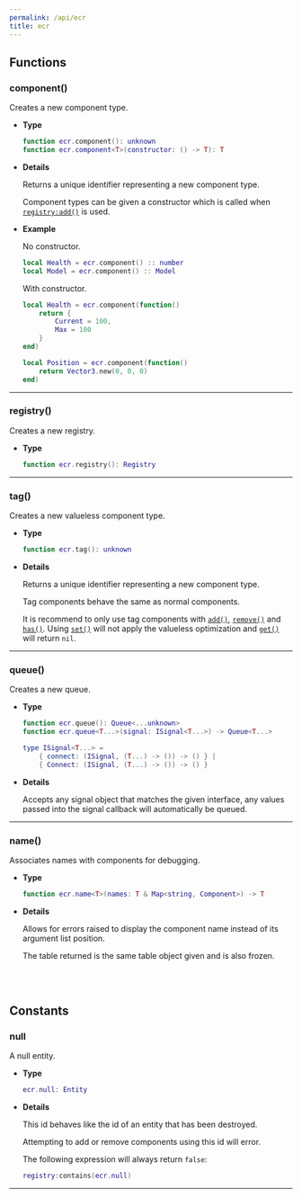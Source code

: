 ```yaml
---
permalink: /api/ecr
title: ecr
---
```


## Functions

### component()

Creates a new component type.

- **Type**

    ```lua
    function ecr.component(): unknown
    function ecr.component<T>(constructor: () -> T): T
    ```

- **Details**

    Returns a unique identifier representing a new component type.

    Component types can be given a constructor which is called when [`registry:add()`](Registry#add.md) is used.

- **Example**

    No constructor.

    ```lua
    local Health = ecr.component() :: number
    local Model = ecr.component() :: Model
    ```

    With constructor.

    ```lua
    local Health = ecr.component(function()
        return {
            Current = 100,
            Max = 100
        }
    end)

    local Position = ecr.component(function()
        return Vector3.new(0, 0, 0)
    end)
    ```

---

### registry()

Creates a new registry.

- **Type**

    ```lua
    function ecr.registry(): Registry
    ```

---

### tag()

Creates a new valueless component type.

- **Type**

    ```lua
    function ecr.tag(): unknown
    ```

- **Details**

    Returns a unique identifier representing a new component type.

    Tag components behave the same as normal components.

    It is recommend to only use tag components with [`add()`](Registry.md#add),
    [`remove()`](Registry.md#remove) and [`has()`](Registry.md#has).
    Using [`set()`](Registry.md#set) will not apply the valueless optimization
    and [`get()`](Registry.md#get) will return `nil`.

---

### queue()

Creates a new queue.

- **Type**

    ```lua
    function ecr.queue(): Queue<...unknown>
    function ecr.queue<T...>(signal: ISignal<T...>) -> Queue<T...>

    type ISignal<T...> = 
        { connect: (ISignal, (T...) -> ()) -> () } |
        { Connect: (ISignal, (T...) -> ()) -> () }
    ```

- **Details**

    Accepts any signal object that matches the given interface,
    any values passed into the signal callback will automatically be queued.

---

### name()

Associates names with components for debugging.

- **Type**

    ```lua
    function ecr.name<T>(names: T & Map<string, Component>) -> T
    ```

- **Details**

    Allows for errors raised to display the component name instead of its
    argument list position.

    The table returned is the same table object given and is also frozen.

<br><br>

## Constants

### null

A null entity.

- **Type**
  
    ```lua
    ecr.null: Entity
    ```

- **Details**

    This id behaves like the id of an entity that has been destroyed.

    Attempting to add or remove components using this id will error.
  
    The following expression will always return `false`:

    ```lua
    registry:contains(ecr.null)
    ```

---
